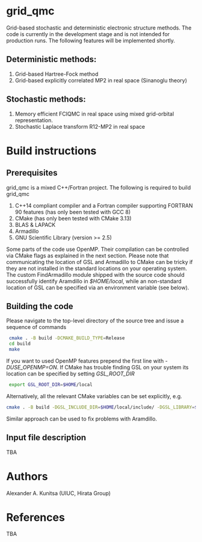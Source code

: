 # grid_qmc

Grid-based stochastic and deterministic electronic structure methods. The code is currently in the development stage and is not
intended for production runs. The following features will be implemented shortly.

## Deterministic methods:

1. Grid-based Hartree-Fock method
2. Grid-based explicitly correlated MP2 in real space (Sinanoglu theory)

## Stochastic methods:

1. Memory efficient FCIQMC in real space using mixed grid-orbital representation.
2. Stochastic Laplace transform R12-MP2 in real space

# Build instructions

## Prerequisites

grid_qmc is a mixed C++/Fortran project. The following is required to build grid_qmc

1. C++14 compliant compiler and a Fortran compiler supporting FORTRAN 90 features (has only been tested with GCC 8)
2. CMake (has only been tested with CMake 3.13)
3. BLAS & LAPACK
4. Armadillo
5. GNU Scientific Library (version >= 2.5)

Some parts of the code use OpenMP. Their compilation can be controlled via CMake flags as explained in the
next section. Please note that communicating the location of GSL and Armadillo to CMake can be tricky if they are
not installed in the standard locations on your operating system. The custom FindArmadillo module
shipped with the source code should successfully identify Aramdillo in *$HOME/local*, while
an non-standard location of GSL can be specified via an environment variable (see below).

## Building the code

Please navigate to the top-level directory of the source tree and issue
a sequence of commands

```bash
 cmake . -B build -DCMAKE_BUILD_TYPE=Release
 cd build
 make
```

If you want to used OpenMP features prepend the first line with *-DUSE_OPENMP=ON*. 
If CMake has trouble finding GSL on your system its location can be specified by
setting *GSL_ROOT_DIR*

```bash
 export GSL_ROOT_DIR=$HOME/local
```

Alternatively, all the relevant CMake variables can be set explicitly, e.g.

```bash
cmake . -B build -DGSL_INCLUDE_DIR=$HOME/local/include/ -DGSL_LIBRARY=$HOME/local/lib/libgsl.so -DGSL_CBLAS_LIBRARY=$HOME/local/lib/libgslcblas.so
```
Similar approach can be used to fix problems with Aramdillo.

## Input file description
TBA

# Authors 

Alexander A. Kunitsa (UIUC, Hirata Group)

# References
TBA
